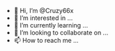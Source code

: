 - 👋 Hi, I’m @Cruzy66x
- 👀 I’m interested in ...
- 🌱 I’m currently learning ...
- 💞️ I’m looking to collaborate on ...
- 📫 How to reach me ...

<!---
Cruzy66x/Cruzy66x is a ✨ special ✨ repository because its `README.md` (this file) appears on your GitHub profile.
You can click the Preview link to take a look at your changes.
--->
